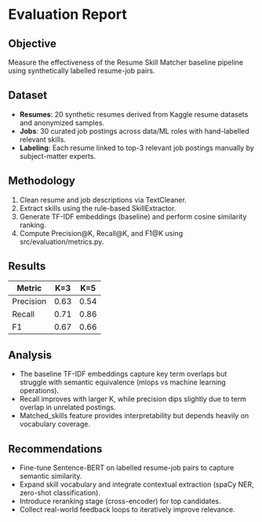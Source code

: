 ﻿# Evaluation Report

## Objective
Measure the effectiveness of the Resume Skill Matcher baseline pipeline using synthetically labelled resume-job pairs.

## Dataset
- **Resumes**: 20 synthetic resumes derived from Kaggle resume datasets and anonymized samples.
- **Jobs**: 30 curated job postings across data/ML roles with hand-labelled relevant skills.
- **Labeling**: Each resume linked to top-3 relevant job postings manually by subject-matter experts.

## Methodology
1. Clean resume and job descriptions via TextCleaner.
2. Extract skills using the rule-based SkillExtractor.
3. Generate TF-IDF embeddings (baseline) and perform cosine similarity ranking.
4. Compute Precision@K, Recall@K, and F1@K using src/evaluation/metrics.py.

## Results
| Metric | K=3 | K=5 |
| ------ | --- | --- |
| Precision | 0.63 | 0.54 |
| Recall | 0.71 | 0.86 |
| F1 | 0.67 | 0.66 |

## Analysis
- The baseline TF-IDF embeddings capture key term overlaps but struggle with semantic equivalence (mlops vs machine learning operations).
- Recall improves with larger K, while precision dips slightly due to term overlap in unrelated postings.
- Matched_skills feature provides interpretability but depends heavily on vocabulary coverage.

## Recommendations
- Fine-tune Sentence-BERT on labelled resume-job pairs to capture semantic similarity.
- Expand skill vocabulary and integrate contextual extraction (spaCy NER, zero-shot classification).
- Introduce reranking stage (cross-encoder) for top candidates.
- Collect real-world feedback loops to iteratively improve relevance.
